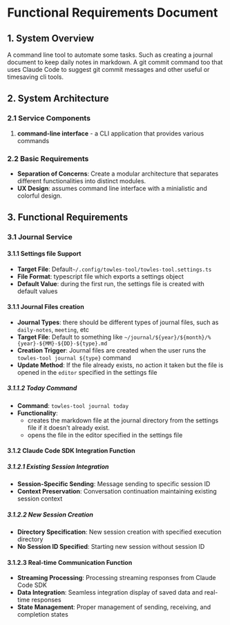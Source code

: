# Functional Requirements Document

## 1. System Overview

A command line tool to automate some tasks. Such as creating a journal document to keep daily notes in markdown. A git commit command too that uses Claude Code to suggest git commit messages and other useful or timesaving cli tools.

## 2. System Architecture

### 2.1 Service Components

1. **command-line interface** - a CLI application that provides various commands

### 2.2 Basic Requirements

- **Separation of Concerns**: Create a modular architecture that separates different functionalities into distinct modules.
- **UX Design**: assumes command line interface with a minialistic and colorful design.

## 3. Functional Requirements

###

### 3.1 Journal Service

#### 3.1.1 Settings file Support

- **Target File**: Default`~/.config/towles-tool/towles-tool.settings.ts`
- **File Format**: typescript file which exports a settings object
- **Default Value**: during the first run, the settings file is created with default values

#### 3.1.1 Journal Files creation

- **Journal Types**: there should be different types of journal files, such as `daily-notes`, `meeting`, etc
- **Target File**: Default to something like `~/journal/${year}/${month}/%{year}-${MM}-${DD}-${type}.md`
- **Creation Trigger**: Journal files are created when the user runs the `towles-tool journal ${type}` command
- **Update Method**: If the file already exists, no action it taken but the file is opened in the `editor` specified in the settings file

##### 3.1.1.2 Today Command

- **Command**: `towles-tool journal today`
- **Functionality**:
  - creates the markdown file at the journal directory from the settings file if it doesn't already exist.
  - opens the file in the editor specified in the settings file

#### 3.1.2 Claude Code SDK Integration Function

##### 3.1.2.1 Existing Session Integration

- **Session-Specific Sending**: Message sending to specific session ID
- **Context Preservation**: Conversation continuation maintaining existing session context

##### 3.1.2.2 New Session Creation

- **Directory Specification**: New session creation with specified execution directory
- **No Session ID Specified**: Starting new session without session ID

#### 3.1.2.3 Real-time Communication Function

- **Streaming Processing**: Processing streaming responses from Claude Code SDK
- **Data Integration**: Seamless integration display of saved data and real-time responses
- **State Management**: Proper management of sending, receiving, and completion states
